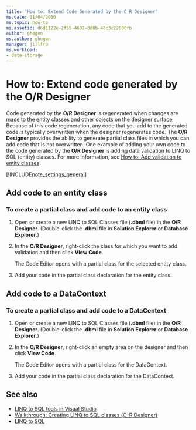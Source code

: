 ```yaml
---
title: 'How to: Extend Code Generated by the O-R Designer'
ms.date: 11/04/2016
ms.topic: how-to
ms.assetid: d6d1122e-2f55-4607-8d8b-48c3c22600fb
author: ghogen
ms.author: ghogen
manager: jillfra
ms.workload:
- data-storage
---
```

# How to: Extend code generated by the O/R Designer
Code generated by the **O/R Designer** is regenerated when changes are made to the entity classes and other objects on the designer surface. Because of this code regeneration, any code that you add to the generated code is typically overwritten when the designer regenerates code. The **O/R Designer** provides the ability to generate partial class files in which you can add code that is not overwritten. One example of adding your own code to the code generated by the **O/R Designer** is adding data validation to LINQ to SQL (entity) classes. For more information, see [How to: Add validation to entity classes](../data-tools/how-to-add-validation-to-entity-classes.md).

[!INCLUDE[note_settings_general](../data-tools/includes/note_settings_general_md.md)]

## Add code to an entity class

### To create a partial class and add code to an entity class

1. Open or create a new LINQ to SQL Classes file (**.dbml** file) in the **O/R Designer**. (Double-click the **.dbml** file in **Solution Explorer** or **Database Explorer**.)

2. In the **O/R Designer**, right-click the class for which you want to add validation and then click **View Code**.

     The Code Editor opens with a partial class for the selected entity class.

3. Add your code in the partial class declaration for the entity class.

## Add code to a DataContext

### To create a partial class and add code to a DataContext

1. Open or create a new LINQ to SQL Classes file (**.dbml** file) in the **O/R Designer**. (Double-click the **.dbml** file in **Solution Explorer** or **Database Explorer**.)

2. In the **O/R Designer**, right-click an empty area on the designer and then click **View Code**.

     The Code Editor opens with a partial class for the DataContext.

3. Add your code in the partial class declaration for the DataContext.

## See also

- [LINQ to SQL tools in Visual Studio](../data-tools/linq-to-sql-tools-in-visual-studio2.md)
- [Walkthrough: Creating LINQ to SQL classes (O-R Designer)](how-to-create-linq-to-sql-classes-mapped-to-tables-and-views-o-r-designer.md)
- [LINQ to SQL](/dotnet/framework/data/adonet/sql/linq/index)
